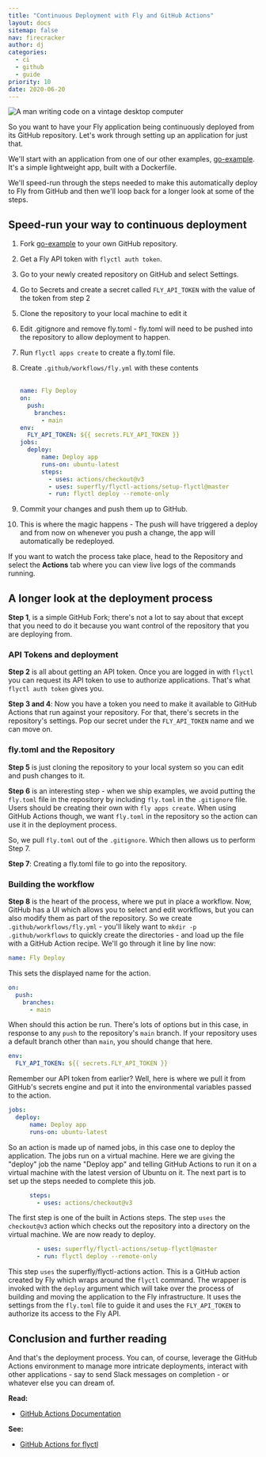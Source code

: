 ```yaml
---
title: "Continuous Deployment with Fly and GitHub Actions"
layout: docs
sitemap: false
nav: firecracker
author: dj
categories:
  - ci
  - github
  - guide
priority: 10
date: 2020-06-20
---
```


<img src="/public/images/continuous-deployment.jpg" alt="A man writing code on a vintage desktop computer" class="rounded-xl">

So you want to have your Fly application being continuously deployed from its GitHub repository. Let's work through setting up an application for just that.

We'll start with an application from one of our other examples, [go-example](https://github.com/fly-apps/go-example). It's a simple lightweight app, built with a Dockerfile.

We'll speed-run through the steps needed to make this automatically deploy to Fly from GitHub and then we'll loop back for a longer look at some of the steps.

## Speed-run your way to continuous deployment

1.  Fork [go-example](https://github.com/fly-apps/go-example) to your own GitHub repository.
2.  Get a Fly API token with `flyctl auth token`.
3.  Go to your newly created repository on GitHub and select Settings.
4.  Go to Secrets and create a secret called `FLY_API_TOKEN` with the value of the token from step 2
5.  Clone the repository to your local machine to edit it
6.  Edit .gitignore and remove fly.toml - fly.toml will need to be pushed into the repository to allow deployment to happen.
7.  Run `flyctl apps create` to create a fly.toml file.
8.  Create `.github/workflows/fly.yml` with these contents
    <br>
    <br>
    ```yaml
    name: Fly Deploy
    on:
      push:
        branches:
          - main
    env:
      FLY_API_TOKEN: ${{ secrets.FLY_API_TOKEN }}
    jobs:
      deploy:
          name: Deploy app
          runs-on: ubuntu-latest
          steps:
            - uses: actions/checkout@v3
            - uses: superfly/flyctl-actions/setup-flyctl@master
            - run: flyctl deploy --remote-only
    ```

9.  Commit your changes and push them up to GitHub.
10. This is where the magic happens - The push will have triggered a deploy and from now on whenever you push a change, the app will automatically be redeployed.

If you want to watch the process take place, head to the Repository and select the **Actions** tab where you can view live logs of the commands running.

## A longer look at the deployment process

**Step 1**, is a simple GitHub Fork; there's not a lot to say about that except that you need to do it because you want control of the repository that you are deploying from.

### API Tokens and deployment

**Step 2** is all about getting an API token. Once you are logged in with `flyctl` you can request its API token to use to authorize applications. That's what `flyctl auth token` gives you.

**Step 3 and 4**: Now you have a token you need to make it available to GitHub Actions that run against your repository. For that, there's secrets in the repository's settings. Pop our secret under the `FLY_API_TOKEN` name and we can move on.

### fly.toml and the Repository

**Step 5** is just cloning the repository to your local system so you can edit and push changes to it.

**Step 6** is an interesting step - when we ship examples, we avoid putting the `fly.toml` file in the repository by including `fly.toml` in the `.gitignore` file. Users should be creating their own with `fly apps create`. When using GitHub Actions though, we want `fly.toml` in the repository so the action can use it in the deployment process.

So, we pull `fly.toml` out of  the `.gitignore`. Which then allows us to perform Step 7.

**Step 7**: Creating a fly.toml file to go into the repository.

### Building the workflow

**Step 8** is the heart of the process, where we put in place a workflow. Now, GitHub has a UI which allows you to select and edit workflows, but you can also modify them as part of the repository. So we create `.github/workflows/fly.yml` - you'll likely want to `mkdir -p .github/workflows` to quickly create the directories - and load up the file with a GitHub Action recipe. We'll go through it line by line now:

```yaml
name: Fly Deploy
```

This sets the displayed name for the action.

```yaml
on:
  push:
    branches:
      - main
```

When should this action be run. There's lots of options but in this case, in response to any `push` to the repository's `main` branch. If your repository uses a default branch other than `main`, you should change that here.

```yaml
env:
  FLY_API_TOKEN: ${{ secrets.FLY_API_TOKEN }}
```

Remember our API token from earlier? Well, here is where we pull it from GitHub's secrets engine and put it into the environmental variables passed to the action.

```yaml
jobs:
  deploy:
      name: Deploy app
      runs-on: ubuntu-latest
```

So an action is made up of named jobs, in this case one to deploy the application. The jobs run on a virtual machine. Here we are giving the "deploy" job the name "Deploy app" and telling GitHub Actions to run it on a virtual machine with the latest version of Ubuntu on it. The next part is to set up the steps needed to complete this job.

```yaml
      steps:
        - uses: actions/checkout@v3
```

The first step is one of the built in Actions steps. The step `uses` the `checkout@v3` action which checks out the repository into a directory on the virtual machine. We are now ready to deploy.

```yaml
        - uses: superfly/flyctl-actions/setup-flyctl@master
        - run: flyctl deploy --remote-only
```

This step `uses` the superfly/flyctl-actions action. This is a GitHub action created by Fly which wraps around the `flyctl` command. The wrapper is invoked with the `deploy` argument which will take over the process of building and moving the application to the Fly infrastructure. It uses the settings from the `fly.toml` file to guide it and uses the `FLY_API_TOKEN` to authorize its access to the Fly API.

## Conclusion and further reading

And that's the deployment process. You can, of course, leverage the GitHub Actions environment to manage more intricate deployments, interact with other applications - say to send Slack messages on completion - or whatever else you can dream of.

**Read:**

* [GitHub Actions Documentation](https://help.github.com/en/actions)

**See:**

* [GitHub Actions for flyctl](https://github.com/superfly/flyctl-actions)





